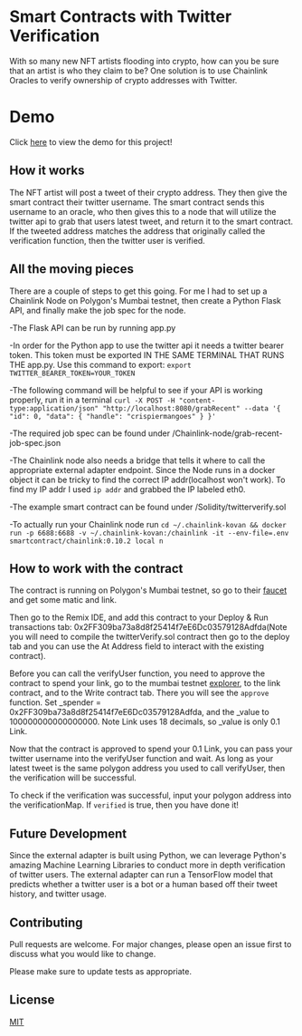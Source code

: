 # Smart Contracts with Twitter Verification

With so many new NFT artists flooding into crypto, how can you be sure that an artist is who they claim to be? One solution is to use Chainlink Oracles to verify ownership of crypto addresses with Twitter. 

# Demo

Click [here](https://www.youtube.com/watch?v=c6m_dMIEAr8) to view the demo for this project!

## How it works

The NFT artist will post a tweet of their crypto address. They then give the smart contract their twitter username. The smart contract sends this username to an oracle, who then gives this to a node that will utilize the twitter api to grab that users latest tweet, and return it to the smart contract. If the tweeted address matches the address that originally called the verification function, then the twitter user is verified.


## All the moving pieces

There are a couple of steps to get this going. For me I had to set up a Chainlink Node on Polygon's Mumbai testnet, then create a Python Flask API, and finally make the job spec for the node.

-The Flask API can be run by running app.py

-In order for the Python app to use the twitter api it needs a twitter bearer token. This token must be exported IN THE SAME TERMINAL THAT RUNS THE app.py. Use this command to export: 
```export TWITTER_BEARER_TOKEN=YOUR_TOKEN```

-The following command will be helpful to see if your API is working properly, run it in a terminal ```curl -X POST -H "content-type:application/json" "http://localhost:8080/grabRecent" --data '{ "id": 0, "data": { "handle": "crispiermangoes" } }'```

-The required job spec can be found under /Chainlink-node/grab-recent-job-spec.json

-The Chainlink node also needs a bridge that tells it where to call the appropriate external adapter endpoint. Since the Node runs in a docker object it can be tricky to find the correct IP addr(localhost won't work). To find my IP addr I used ```ip addr``` and grabbed the IP labeled eth0.


-The example smart contract can be found under /Solidity/twitterverify.sol

-To actually run your Chainlink node run ```cd ~/.chainlink-kovan && docker run -p 6688:6688 -v ~/.chainlink-kovan:/chainlink -it --env-file=.env smartcontract/chainlink:0.10.2 local n```

## How to work with the contract

The contract is running on Polygon's Mumbai testnet, so go to their [faucet](https://faucet.matic.network/) and get some matic and link.

Then go to the Remix IDE, and add this contract to your Deploy & Run transactions tab: 0x2FF309ba73a8d8f25414f7eE6Dc03579128Adfda(Note you will need to compile the twitterVerify.sol contract then go to the deploy tab and you can use the At Address field to interact with the existing contract).

Before you can call the verifyUser function, you need to approve the contract to spend your link, go to the mumbai testnet [explorer](https://explorer-mumbai.maticvigil.com/address/0x326C977E6efc84E512bB9C30f76E30c160eD06FB/write-contract), to the link contract, and to the Write contract tab. There you will see the ```approve``` function. Set _spender = 0x2FF309ba73a8d8f25414f7eE6Dc03579128Adfda,  and the _value to 100000000000000000. Note Link uses 18 decimals, so _value is only 0.1 Link.

Now that the contract is approved to spend your 0.1 Link, you can pass your twitter username into the verifyUser function and wait. As long as your latest tweet is the same polygon address you used to call verifyUser, then the verification will be successful. 

To check if the verification was successful, input your polygon address into the verificationMap. If ```verified``` is true, then you have done it!

## Future Development

Since the external adapter is built using Python, we can leverage Python's amazing Machine Learning Libraries to conduct more in depth verification of twitter users. The external adapter can run a TensorFlow model that predicts whether a twitter user is a bot or a human based off their tweet history, and twitter usage.

## Contributing
Pull requests are welcome. For major changes, please open an issue first to discuss what you would like to change.

Please make sure to update tests as appropriate. 

## License
[MIT](https://choosealicense.com/licenses/mit/)
